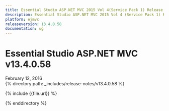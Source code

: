 ```yaml
---
title: Essential Studio ASP.NET MVC 2015 Vol 4(Service Pack 1) Release Notes
description: Essential Studio ASP.NET MVC 2015 Vol 4 (Service Pack 1) Release Notes
platform: ejmvc
releaseversion: 13.4.0.58
documentation: ug
---
```


# Essential Studio ASP.NET MVC v13.4.0.58
<div class="release-date">
	<i class="fa fa-calendar"></i>
	<span class="date">February 12, 2016</span>
</div>
{% directory path: _includes/release-notes/v13.4.0.58 %}

{% include {{file.url}} %}

{% enddirectory %}